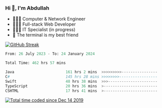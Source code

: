<h3>Hi 👋, I'm Abdullah</h3>

- 👷🏼‍♂️ Computer & Network Engineer
- 👨🏻‍💻 Full-stack Web Developer
- 👨🏻‍💻 IT Specialist (in progress)
- 🖤 The terminal is my best friend

[![GitHub Streak](https://streak-stats.demolab.com?user=al3bad&theme=transparent&date_format=j%20M%5B%20Y%5D)](https://git.io/streak-stats)

<!--START_SECTION:waka-->

```python
From: 26 July 2023 - To: 24 January 2024

Total Time: 462 hrs 57 mins

Java                       161 hrs 2 mins  >>>>>>>>>----------------   34.59 %
C#                         145 hrs 28 mins >>>>>>>>-----------------   31.24 %
Swift                      48 hrs 38 mins  >>>----------------------   10.45 %
TypeScript                 20 hrs 36 mins  >------------------------   04.42 %
CSHTML                     17 hrs 41 mins  >------------------------   03.80 %
```

<!--END_SECTION:waka-->

<p>
  <a href="https://wakatime.com/@ce2a2aac-0d6b-4d65-b864-8a4bcaf12967"><img src="https://wakatime.com/badge/user/ce2a2aac-0d6b-4d65-b864-8a4bcaf12967.svg" alt="Total time coded since Dec 14 2019" /></a>
</p>
